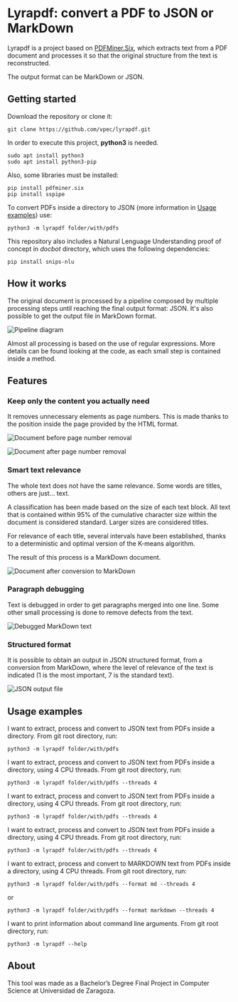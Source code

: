 # Lyrapdf: convert a PDF to JSON or MarkDown

Lyrapdf is a project based on [PDFMiner.Six](https://github.com/pdfminer/pdfminer.six),
which extracts text from a PDF document and processes it so that the original
structure from the text is reconstructed.

The output format can be MarkDown or JSON.

## Getting started

Download the repository or clone it:
```
git clone https://github.com/vpec/lyrapdf.git
```

In order to execute this project, **python3** is needed.
```
sudo apt install python3
sudo apt install python3-pip
```
Also, some libraries must be installed:

```
pip install pdfminer.six
pip install sspipe
```

To convert PDFs inside a directory to JSON (more information in [Usage examples](#usage-examples)) use:
```
python3 -m lyrapdf folder/with/pdfs
```

This repository also includes a Natural Lenguage Understanding proof of concept
in *docbot* directory, which uses the following dependencies:

```
pip install snips-nlu
```

## How it works

The original document is processed by a pipeline composed by multiple
processing steps until reaching the final output format: JSON. It's also
possible to get the output file in MarkDown format.

![Pipeline diagram](https://i.ibb.co/48Nmrc6/TFG-chart-en.png)

Almost all processing is based on the use of regular expressions. More details can
be found looking at the code, as each small step is contained inside a method.

## Features

### Keep only the content you actually need

It removes unnecessary elements as page numbers. This is made thanks to the position
inside the page provided by the HTML format.

![Document before page number removal](https://i.ibb.co/yfbbCQw/html-raw.png)

![Document after page number removal](https://i.ibb.co/brV5vyt/html.png)


### Smart text relevance

The whole text does not have the same relevance. Some words are titles, others are just... text.

A classification has been made based on the size of each text block.
All text that is contained within 95% of the cumulative character size 
within the document is considered standard. Larger sizes are considered titles.

For relevance of each title, several intervals have been established,
thanks to a deterministic and optimal version of the K-means algorithm.

The result of this process is a MarkDown document.

![Document after conversion to MarkDown](https://i.ibb.co/jLxH96X/md-raw.png)


### Paragraph debugging

Text is debugged in order to get paragraphs merged into one line.
Some other small processing is done to remove defects from the text.

![Debugged MarkDown text](https://i.ibb.co/4ptxn4F/md.png)

### Structured format

It is possible to obtain an output in JSON structured format, from a
conversion from MarkDown, where the level of relevance of the text
is indicated (1 is the most important, 7 is the standard text).

![JSON output file](https://i.ibb.co/XWjLYBX/ejemplo-json4.png)


## Usage examples

I want to extract, process and convert to JSON text from PDFs inside a directory.
From git root directory, run:
```
python3 -m lyrapdf folder/with/pdfs
```

I want to extract, process and convert to JSON text from PDFs inside a directory, using 4 CPU threads.
From git root directory, run:
```
python3 -m lyrapdf folder/with/pdfs --threads 4
```

I want to extract, process and convert to JSON text from PDFs inside a directory, using 4 CPU threads.
From git root directory, run:
```
python3 -m lyrapdf folder/with/pdfs --threads 4
```

I want to extract, process and convert to JSON text from PDFs inside a directory, using 4 CPU threads.
From git root directory, run:
```
python3 -m lyrapdf folder/with/pdfs --threads 4
```

I want to extract, process and convert to MARKDOWN text from PDFs inside a directory, using 4 CPU threads.
From git root directory, run:
```
python3 -m lyrapdf folder/with/pdfs --format md --threads 4
```
or
```
python3 -m lyrapdf folder/with/pdfs --format markdown --threads 4
```

I want to print information about command line arguments.
From git root directory, run:
```
python3 -m lyrapdf --help
```

## About

This tool was made as a Bachelor’s Degree Final Project in 
Computer Science at Universidad de Zaragoza.
